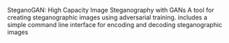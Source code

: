 SteganoGAN: High Capacity Image Steganography with GANs
A tool for creating steganographic images using adversarial training. includes a simple
command line interface for encoding and decoding steganographic images
